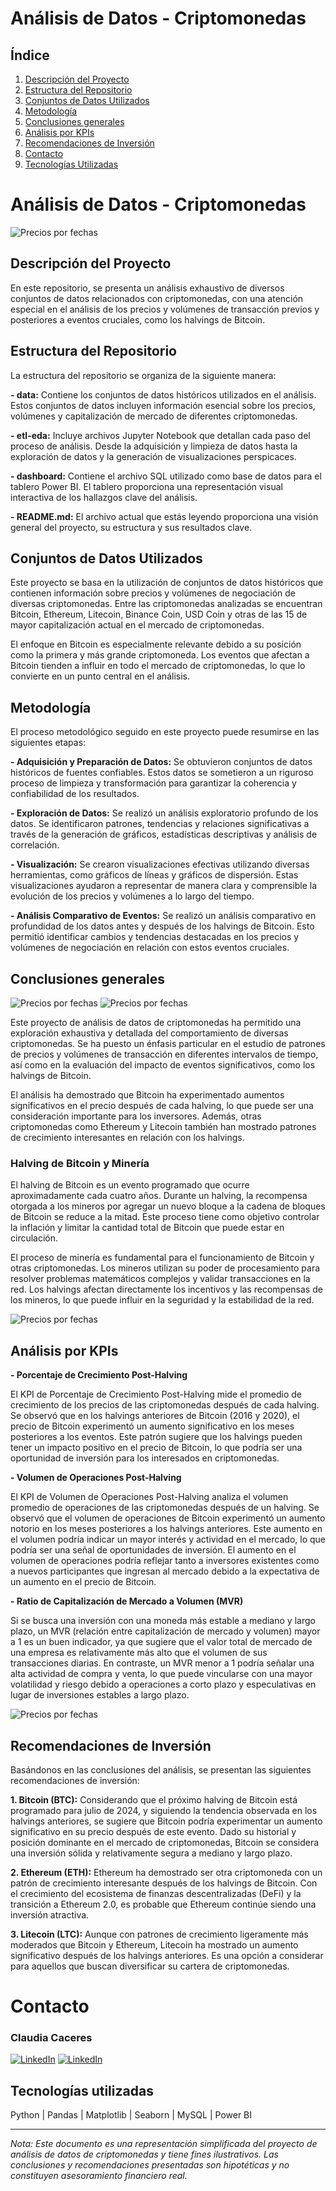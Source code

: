 # Análisis de Datos - Criptomonedas

## Índice

1. [Descripción del Proyecto](#descripción-del-proyecto)
2. [Estructura del Repositorio](#estructura-del-repositorio)
3. [Conjuntos de Datos Utilizados](#conjuntos-de-datos-utilizados)
4. [Metodología](#metodología)
5. [Conclusiones generales](#conclusiones-generales)
6. [Análisis por KPIs](#análisis-por-kpis)
7. [Recomendaciones de Inversión](#recomendaciones-de-inversión)
8. [Contacto](#contacto)
9. [Tecnologías Utilizadas](#tecnologías-utilizadas)

# Análisis de Datos - Criptomonedas

![Precios por fechas](./image/general_power_bi.png)

## Descripción del Proyecto

En este repositorio, se presenta un análisis exhaustivo de diversos conjuntos de datos relacionados con criptomonedas, con una atención especial en el análisis de los precios y volúmenes de transacción previos y posteriores a eventos cruciales, como los halvings de Bitcoin.

## Estructura del Repositorio

La estructura del repositorio se organiza de la siguiente manera:

**- data:** Contiene los conjuntos de datos históricos utilizados en el análisis. Estos conjuntos de datos incluyen información esencial sobre los precios, volúmenes y capitalización de mercado de diferentes criptomonedas.

**- etl-eda:** Incluye archivos Jupyter Notebook que detallan cada paso del proceso de análisis. Desde la adquisición y limpieza de datos hasta la exploración de datos y la generación de visualizaciones perspicaces.

**- dashboard:** Contiene el archivo SQL utilizado como base de datos para el tablero Power BI. El tablero proporciona una representación visual interactiva de los hallazgos clave del análisis.

**- README.md:** El archivo actual que estás leyendo proporciona una visión general del proyecto, su estructura y sus resultados clave.

## Conjuntos de Datos Utilizados

Este proyecto se basa en la utilización de conjuntos de datos históricos que contienen información sobre precios y volúmenes de negociación de diversas criptomonedas. Entre las criptomonedas analizadas se encuentran Bitcoin, Ethereum, Litecoin, Binance Coin, USD Coin y otras de las 15 de mayor capitalización actual en el mercado de criptomonedas.

El enfoque en Bitcoin es especialmente relevante debido a su posición como la primera y más grande criptomoneda. Los eventos que afectan a Bitcoin tienden a influir en todo el mercado de criptomonedas, lo que lo convierte en un punto central en el análisis.

## Metodología

El proceso metodológico seguido en este proyecto puede resumirse en las siguientes etapas:

**- Adquisición y Preparación de Datos:** Se obtuvieron conjuntos de datos históricos de fuentes confiables. Estos datos se sometieron a un riguroso proceso de limpieza y transformación para garantizar la coherencia y confiabilidad de los resultados.

**- Exploración de Datos:** Se realizó un análisis exploratorio profundo de los datos. Se identificaron patrones, tendencias y relaciones significativas a través de la generación de gráficos, estadísticas descriptivas y análisis de correlación.

**- Visualización:** Se crearon visualizaciones efectivas utilizando diversas herramientas, como gráficos de líneas y gráficos de dispersión. Estas visualizaciones ayudaron a representar de manera clara y comprensible la evolución de los precios y volúmenes a lo largo del tiempo.

**- Análisis Comparativo de Eventos:** Se realizó un análisis comparativo en profundidad de los datos antes y después de los halvings de Bitcoin. Esto permitió identificar cambios y tendencias destacadas en los precios y volúmenes de negociación en relación con estos eventos cruciales.

## Conclusiones generales

![Precios por fechas](./image/halving_2016.png)
![Precios por fechas](./image/halving_2020.png)

Este proyecto de análisis de datos de criptomonedas ha permitido una exploración exhaustiva y detallada del comportamiento de diversas criptomonedas. Se ha puesto un énfasis particular en el estudio de patrones de precios y volúmenes de transacción en diferentes intervalos de tiempo, así como en la evaluación del impacto de eventos significativos, como los halvings de Bitcoin.

El análisis ha demostrado que Bitcoin ha experimentado aumentos significativos en el precio después de cada halving, lo que puede ser una consideración importante para los inversores. Además, otras criptomonedas como Ethereum y Litecoin también han mostrado patrones de crecimiento interesantes en relación con los halvings.

### Halving de Bitcoin y Minería

El halving de Bitcoin es un evento programado que ocurre aproximadamente cada cuatro años. Durante un halving, la recompensa otorgada a los mineros por agregar un nuevo bloque a la cadena de bloques de Bitcoin se reduce a la mitad. Este proceso tiene como objetivo controlar la inflación y limitar la cantidad total de Bitcoin que puede estar en circulación.

El proceso de minería es fundamental para el funcionamiento de Bitcoin y otras criptomonedas. Los mineros utilizan su poder de procesamiento para resolver problemas matemáticos complejos y validar transacciones en la red. Los halvings afectan directamente los incentivos y las recompensas de los mineros, lo que puede influir en la seguridad y la estabilidad de la red.

![Precios por fechas](./image/volumen.png)

## Análisis por KPIs

**- Porcentaje de Crecimiento Post-Halving**

El KPI de Porcentaje de Crecimiento Post-Halving mide el promedio de crecimiento de los precios de las criptomonedas después de cada halving. Se observó que en los halvings anteriores de Bitcoin (2016 y 2020), el precio de Bitcoin experimentó un aumento significativo en los meses posteriores a los eventos.
Este patrón sugiere que los halvings pueden tener un impacto positivo en el precio de Bitcoin, lo que podría ser una oportunidad de inversión para los interesados en criptomonedas.

**- Volumen de Operaciones Post-Halving**

El KPI de Volumen de Operaciones Post-Halving analiza el volumen promedio de operaciones de las criptomonedas después de un halving. Se observó que el volumen de operaciones de Bitcoin experimentó un aumento notorio en los meses posteriores a los halvings anteriores. Este aumento en el volumen podría indicar un mayor interés y actividad en el mercado, lo que podría ser una señal de oportunidades de inversión.
El aumento en el volumen de operaciones podría reflejar tanto a inversores existentes como a nuevos participantes que ingresan al mercado debido a la expectativa de un aumento en el precio de Bitcoin.

**- Ratio de Capitalización de Mercado a Volumen (MVR)**

Si se busca una inversión con una moneda más estable a mediano y largo plazo, un MVR (relación entre capitalización de mercado y volumen) mayor a 1 es un buen indicador, ya que sugiere que el valor total de mercado de una empresa es relativamente más alto que el volumen de sus transacciones diarias. En contraste, un MVR menor a 1 podría señalar una alta actividad de compra y venta, lo que puede vincularse con una mayor volatilidad y riesgo debido a operaciones a corto plazo y especulativas en lugar de inversiones estables a largo plazo.

![Precios por fechas](./image/KPI.png)

## Recomendaciones de Inversión

Basándonos en las conclusiones del análisis, se presentan las siguientes recomendaciones de inversión:

**1. Bitcoin (BTC):** Considerando que el próximo halving de Bitcoin está programado para julio de 2024, y siguiendo la tendencia observada en los halvings anteriores, se sugiere que Bitcoin podría experimentar un aumento significativo en su precio después de este evento. Dado su historial y posición dominante en el mercado de criptomonedas, Bitcoin se considera una inversión sólida y relativamente segura a mediano y largo plazo.

**2. Ethereum (ETH):** Ethereum ha demostrado ser otra criptomoneda con un patrón de crecimiento interesante después de los halvings de Bitcoin. Con el crecimiento del ecosistema de finanzas descentralizadas (DeFi) y la transición a Ethereum 2.0, es probable que Ethereum continúe siendo una inversión atractiva.

**3. Litecoin (LTC):** Aunque con patrones de crecimiento ligeramente más moderados que Bitcoin y Ethereum, Litecoin ha mostrado un aumento significativo después de los halvings anteriores. Es una opción a considerar para aquellos que buscan diversificar su cartera de criptomonedas.

# Contacto

### Claudia Caceres

[![LinkedIn](./image/linkedin_logo.png)](https://www.linkedin.com/in/claudiacaceresv/) [![LinkedIn](./image/whatsapp_logo.png)](https://api.whatsapp.com/send?phone=541124831343)

## Tecnologías utilizadas

Python | Pandas | Matplotlib | Seaborn | MySQL | Power BI

---

_Nota: Este documento es una representación simplificada del proyecto de análisis de datos de criptomonedas y tiene fines ilustrativos. Las conclusiones y recomendaciones presentadas son hipotéticas y no constituyen asesoramiento financiero real._
